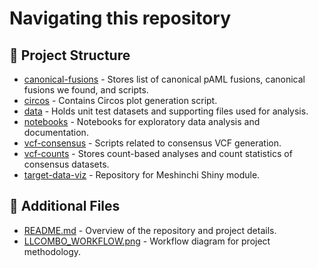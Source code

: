# Navigating this repository

## 🔹 Project Structure

- [canonical-fusions](./canonical-fusions) - Stores list of canonical pAML fusions, canonical fusions we found, and scripts.
- [circos](./circos) - Contains Circos plot generation script.
- [data](./data) - Holds unit test datasets and supporting files used for analysis.
- [notebooks](./notebooks) - Notebooks for exploratory data analysis and documentation.
- [vcf-consensus](./vcf-consensus) - Scripts related to consensus VCF generation.
- [vcf-counts](./vcf-counts) - Stores count-based analyses and count statistics of consensus datasets.
- [target-data-viz](https://github.com/FredHutch/target-data-viz) - Repository for Meshinchi Shiny module.

## 📄 Additional Files
- [README.md](./README.md) - Overview of the repository and project details.
- [LLCOMBO_WORKFLOW.png](./LLCOMBO_WORKFLOW.png) - Workflow diagram for project methodology.
